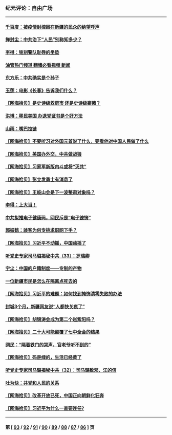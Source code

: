 ### 纪元评论：自由广场
---
#### [千百度：被疫情封控困在新疆的民众的绝望呼声](../../pages/nsc993/n13869856.md?11230330) 
#### [掸封尘：中共治下“人民”别称知多少？](../../pages/nsc993/n13870121.md?11230330) 
#### [李得：铭刻警队耻辱的坐垫](../../pages/nsc993/n13869930.md?11230330) 
#### [油管热门频道 翻墙必看视频 新闻](ok?11230330)
#### [东方乐：中共确实是个孙子](../../pages/nsc993/n13869891.md?11230330) 
#### [玉莲：电影《长春》告诉我们什么？](../../pages/nsc993/n13869471.md?11230330) 
#### [【网海拾贝】是史诗级救房市 还是史诗级豪赌？](../../pages/nsc993/n13869495.md?11230330) 
#### [洪博：移民美国 办退党证书是个好方法](../../pages/nsc993/n13869000.md?11230330) 
#### [山雨：嘴巴拉链](../../pages/nsc993/n13869071.md?11230330) 
#### [【网海拾贝】不要听习对外国元首说了什么，要看他对中国人民做了什么](../../pages/nsc993/n13868955.md?11230330) 
#### [【网海拾贝】美国办外交，中共做战狼](../../pages/nsc993/n13868469.md?11230330) 
#### [【网海拾贝】习家军新版内斗或将“灭共”](../../pages/nsc993/n13867461.md?11230330) 
#### [【网海拾贝】彭立发勇士有消息了](../../pages/nsc993/n13866022.md?11230330) 
#### [【网海拾贝】王岐山会是下一波整肃对象吗？](../../pages/nsc993/n13865256.md?11230330) 
#### [李得：上大当！](../../pages/nsc993/n13865562.md?11230330) 
#### [中共拟推电子健康码，网民斥是“电子镣铐”](../../pages/nsc993/n13865108.md?11230330) 
#### [郭振鹤：骇客为何专挑求职网下手？](../../pages/nsc993/n13865133.md?11230330) 
#### [【网海拾贝】习近平不动摇，中国动摇了](../../pages/nsc993/n13864586.md?11230330) 
#### [听党史专家司马璐揭秘中共（33）：罗瑞卿](../../pages/nsc993/n13864609.md?11230330) 
#### [宇尘：中国的户籍制度——专制的产物](../../pages/nsc993/n13864401.md?11230330) 
#### [一位新疆市民是怎么在隔离点死去的](../../pages/nsc993/n13864146.md?11230330) 
#### [【网海拾贝】习近平的难题：如何找到掩饰清零失败的办法](../../pages/nsc993/n13863179.md?11230330) 
#### [封城3个月，新疆网友说“人都快关疯了”](../../pages/nsc993/n13863152.md?11230330) 
#### [【网海拾贝】胡锦涛会成为第二个赵紫阳吗？](../../pages/nsc993/n13861625.md?11230330) 
#### [【网海拾贝】二十大可能颠覆了七中全会的结果](../../pages/nsc993/n13861040.md?11230330) 
#### [网民：“隔着铁门的哭声，官老爷听不到的”](../../pages/nsc993/n13860900.md?11230330) 
#### [【网海拾贝】码是绿的，生活已经黄了](../../pages/nsc993/n13860405.md?11230330) 
#### [听党史专家司马璐揭秘中共（32）：司马璐致邓、江的信](../../pages/nsc993/n13860416.md?11230330) 
#### [吐为快：共党和人民的关系](../../pages/nsc993/n13859896.md?11230330) 
#### [【网海拾贝】改革开放已死，中国正向朝鲜化狂奔](../../pages/nsc993/n13859889.md?11230330) 
#### [【网海拾贝】习近平为什么一直要连任?](../../pages/nsc993/n13858968.md?11230330) 

---
#### 第 [ [93](./93.md?11230330) / [92](./92.md?11230330) / [91](./91.md?11230330) / [90](./90.md?11230330) / [89](./89.md?11230330) / [88](./88.md?11230330) / [87](./87.md?11230330) / [86](./86.md?11230330) ] 页
